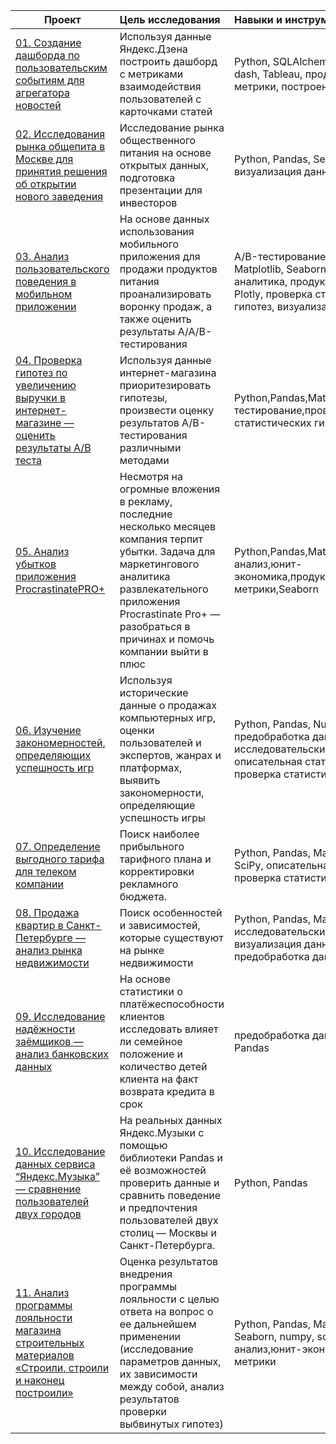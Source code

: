 | **Проект** | **Цель исследования** | **Навыки и инструменты** | **Сфера** | **Статус** |
| -------------------- | :--------------------- |:---------------------------|:---------------------------|:---------------------------|
| [01. Создание дашборда по пользовательским событиям для агрегатора новостей](https://github.com/BlinovAlla/Data-analyst-projects/tree/main/dashboard)|Используя данные Яндекс.Дзена построить дашборд с метриками взаимодействия пользователей с карточками статей|Python, SQLAlchemy, PostgreSQL, dash, Tableau, продуктовые метрики, построение дашбордов|Интернет-сервисы, Площадки объявлений|Завершен|
| [02. Исследования рынка общепита в Москве для принятия решения об открытии нового заведения](https://github.com/BlinovAlla/Data-analyst-projects/tree/main/catering)|Исследование рынка общественного питания на основе открытых данных, подготовка презентации для инвесторов|Python, Pandas, Seaborn, Plotly, визуализация данных|Стартапы, Бизнес, Оффлайн|Завершен|
| [03. Анализ пользовательского поведения в мобильном приложении](https://github.com/BlinovAlla/Data-analyst-projects/tree/main/mobile%20app)|На основе данных использования мобильного приложения для продажи продуктов питания проанализировать воронку продаж, а также оценить результаты A/A/B-тестирования|A/B-тестирование, Python, Pandas, Matplotlib, Seaborn, событийная аналитика, продуктовые метрики, Plotly, проверка статистических гипотез, визуализация данных|Стартапы, Бизнес, Интернет-сервисы|Завершен|
| [04. Проверка гипотез по увеличению выручки в интернет-магазине — оценить результаты A/B теста](https://github.com/BlinovAlla/Data-analyst-projects/tree/main/online%20store)|Используя данные интернет-магазина приоритезировать гипотезы, произвести оценку результатов A/B-тестирования различными методами|Python,Pandas,Matplotlib,SciPy,A/B-тестирование,проверка статистических гипотез|Интернет-магазины|Завершен|
| [05. Анализ убытков приложения ProcrastinatePRO+](https://github.com/BlinovAlla/Data-analyst-projects/tree/main/Loss%20analysis)|Несмотря на огромные вложения в рекламу, последние несколько месяцев компания терпит убытки. Задача для маркетингового аналитика развлекательного приложения Procrastinate Pro+ — разобраться в причинах и помочь компании выйти в плюс|Python,Pandas,Matplotlib,когортный анализ,юнит-экономика,продуктовые метрики,Seaborn|Интернет-сервисы, Стартапы|Завершен|
| [06. Изучение закономерностей, определяющих успешность игр](https://github.com/BlinovAlla/Data-analyst-projects/tree/main/%D0%B8%D0%B3%D1%80%D1%8B)|Используя исторические данные о продажах компьютерных игр, оценки пользователей и экспертов, жанрах и платформах, выявить закономерности, определяющие успешность игры |Python, Pandas, NumPy, Matplotlib, предобработка данных, исследовательский анализ данных, описательная статистика, проверка статистических гипотез|Gamedev, Интернет-магазины|Завершен|
| [07. Определение выгодного тарифа для телеком компании](https://github.com/BlinovAlla/Data-analyst-projects/tree/main/telecom)|Поиск наиболее прибыльного тарифного плана и корректировки рекламного бюджета. |Python, Pandas, Matplotlib, NumPy, SciPy, описательная статистика, проверка статистических гипотез|Телеком|Завершен|
| [08. Продажа квартир в Санкт-Петербурге — анализ рынка недвижимости](https://github.com/BlinovAlla/Data-analyst-projects/tree/main/sales%20real%20estate)|Поиск особенностей и зависимостей, которые существуют на рынке недвижимости |Python, Pandas, Matplotlib, исследовательский анализ данных, визуализация данных, предобработка данных|Интернет-сервисы, Площадки объявлений|Завершен|
| [09. Исследование надёжности заёмщиков — анализ банковских данных](https://github.com/BlinovAlla/Data-analyst-projects/tree/main/Banking)|На основе статистики о платёжеспособности клиентов исследовать влияет ли семейное положение и количество детей клиента на факт возврата кредита в срок |предобработка данных, Python, Pandas|Банковская сфера, Кредитование|Завершен|
| [10. Исследование данных сервиса “Яндекс.Музыка” — сравнение пользователей двух городов](https://github.com/BlinovAlla/Data-analyst-projects/tree/main/yandex.music)|На реальных данных Яндекс.Музыки c помощью библиотеки Pandas и её возможностей проверить данные и сравнить поведение и предпочтения пользователей двух столиц — Москвы и Санкт-Петербурга. |Python, Pandas|Интернет-сервисы, Стриминговый сервис|Завершен|
| [11. Анализ программы лояльности магазина строительных материалов «Строили, строили и наконец построили»](https://github.com/BlinovAlla/Data-analyst-projects/tree/main/retail)|Оценка результатов внедрения программы лояльности с целью ответа на вопрос о ее дальнейшем применении (исследование параметров данных, их зависимости между собой, анализ результатов проверки выбвинутых гипотез) |Python, Pandas, Matplotlib, plotly, Seaborn, numpy, scipy, когортный анализ,юнит-экономика,бизнес метрики|Розничные магазины, Бизнес, Интернет-магазины, Оффлайн|Завершен|




